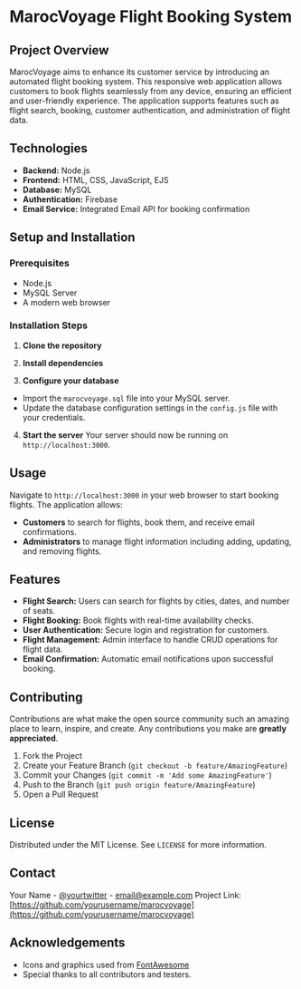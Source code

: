 # MarocVoyage Flight Booking System

## Project Overview
MarocVoyage aims to enhance its customer service by introducing an automated flight booking system. This responsive web application allows customers to book flights seamlessly from any device, ensuring an efficient and user-friendly experience. The application supports features such as flight search, booking, customer authentication, and administration of flight data.

## Technologies
- **Backend:** Node.js
- **Frontend:** HTML, CSS, JavaScript, EJS
- **Database:** MySQL
- **Authentication:** Firebase
- **Email Service:** Integrated Email API for booking confirmation

## Setup and Installation
### Prerequisites
- Node.js
- MySQL Server
- A modern web browser

### Installation Steps
1. **Clone the repository**

2. **Install dependencies**

3. **Configure your database**
- Import the `marocvoyage.sql` file into your MySQL server.
- Update the database configuration settings in the `config.js` file with your credentials.

4. **Start the server**
Your server should now be running on `http://localhost:3000`.

## Usage
Navigate to `http://localhost:3000` in your web browser to start booking flights. The application allows:
- **Customers** to search for flights, book them, and receive email confirmations.
- **Administrators** to manage flight information including adding, updating, and removing flights.

## Features
- **Flight Search:** Users can search for flights by cities, dates, and number of seats.
- **Flight Booking:** Book flights with real-time availability checks.
- **User Authentication:** Secure login and registration for customers.
- **Flight Management:** Admin interface to handle CRUD operations for flight data.
- **Email Confirmation:** Automatic email notifications upon successful booking.

## Contributing
Contributions are what make the open source community such an amazing place to learn, inspire, and create. Any contributions you make are **greatly appreciated**.

1. Fork the Project
2. Create your Feature Branch (`git checkout -b feature/AmazingFeature`)
3. Commit your Changes (`git commit -m 'Add some AmazingFeature'`)
4. Push to the Branch (`git push origin feature/AmazingFeature`)
5. Open a Pull Request

## License
Distributed under the MIT License. See `LICENSE` for more information.

## Contact
Your Name - [@yourtwitter](https://twitter.com/yourtwitter) - email@example.com
Project Link: [https://github.com/yourusername/marocvoyage](https://github.com/yourusername/marocvoyage)

## Acknowledgements
- Icons and graphics used from [FontAwesome](https://fontawesome.com)
- Special thanks to all contributors and testers.
